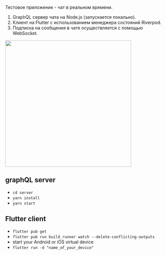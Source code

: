 Тестовое приложение - чат в реальном времени.

1. GraphQL сервер чата на Node.js (запускается локально).
2. Клиент на Flutter с использованием менеджера состояний Riverpod.
3. Подписка на сообщения в чате осуществляется с помощью WebSocket.

<img src="https://user-images.githubusercontent.com/85007290/162715558-d548b269-d13a-41e8-83dc-598dd78f6058.png" height="400">

## graphQL server

- `cd server`
- `yarn install`
- `yarn start`

## Flutter client

- `flutter pub get`
- `flutter pub run build_runner watch --delete-conflicting-outputs`
- start your Android or iOS virtual device
- `flutter run -d "name_of_your_device"`
